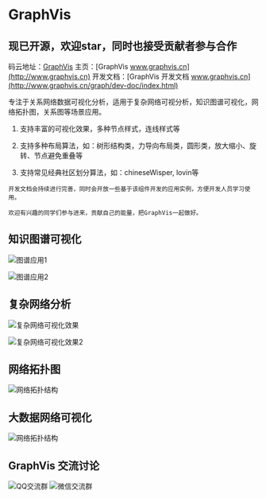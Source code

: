 # GraphVis

## 现已开源，欢迎star，同时也接受贡献者参与合作
码云地址：[GraphVis](https://gitee.com/baopengdu/GraphVis) 
主页：[GraphVis www.graphvis.cn](http://www.graphvis.cn)
开发文档：[GraphVis 开发文档 www.graphvis.cn](http://www.graphvis.cn/graph/dev-doc/index.html)


专注于关系网络数据可视化分析，适用于复杂网络可视分析，知识图谱可视化，网络拓扑图，关系图等场景应用。

1. 支持丰富的可视化效果，多种节点样式，连线样式等

2. 支持多种布局算法，如：树形结构类，力导向布局类，圆形类，放大缩小、旋转、节点避免重叠等

3. 支持常见经典社区划分算法，如：chineseWisper, lovin等

```
开发文档会持续进行完善，同时会开放一些基于该组件开发的应用实例，方便开发人员学习使用。

欢迎有兴趣的同学们参与进来，贡献自己的能量，把GraphVis一起做好。

```

## 知识图谱可视化
![图谱应用1](http://media.graphvis.cn/tupuvis.png)

![图谱应用2](http://media.graphvis.cn/zishitupu.png)

## 复杂网络分析
![复杂网络可视化效果](http://media.graphvis.cn/second2.png)

![复杂网络可视化效果2](http://media.graphvis.cn/tupuvis2.png)

## 网络拓扑图
![网络拓扑结构](http://media.graphvis.cn/three-scnece-bg.png)

## 大数据网络可视化
![网络拓扑结构](http://media.graphvis.cn/secondbg.png)


## GraphVis 交流讨论
![QQ交流群](http://media.graphvis.cn/QQ-ercode.jpg)
![微信交流群](http://media.graphvis.cn/wxerCode.png)

